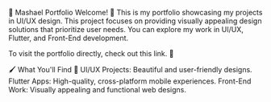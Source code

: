 🎨 Mashael Portfolio
Welcome! 🌟 This is my portfolio showcasing my projects in UI/UX design. This project focuses on providing visually appealing design solutions that prioritize user needs. You can explore my work in UI/UX, Flutter, and Front-End development.

To visit the portfolio directly, check out this link. 🚀


🖌️ What You'll Find 🤩
UI/UX Projects: Beautiful and user-friendly designs.
Flutter Apps: High-quality, cross-platform mobile experiences.
Front-End Work: Visually appealing and functional web designs.
